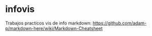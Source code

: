 # infovis
Trabajos practicos vis de info
markdown:
https://github.com/adam-p/markdown-here/wiki/Markdown-Cheatsheet
